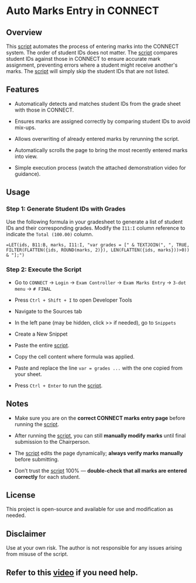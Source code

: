 # Auto Marks Entry in CONNECT

## Overview
This [script](script.js) automates the process of entering marks into the CONNECT system. The order of student IDs does not matter. The [script](script.js) compares student IDs against those in CONNECT to ensure accurate mark assignment, preventing errors where a student might receive another's marks. The [script](script.js) will simply skip the student IDs that are not listed.

## Features
- Automatically detects and matches student IDs from the grade sheet with those in CONNECT.

- Ensures marks are assigned correctly by comparing student IDs to avoid mix-ups.

- Allows overwriting of already entered marks by rerunning the script.

- Automatically scrolls the page to bring the most recently entered marks into view.

- Simple execution process (watch the attached demonstration video for guidance).

## Usage

### Step 1: Generate Student IDs with Grades
Use the following formula in your gradesheet to generate a list of student IDs and their corresponding grades. Modify the `I11:I` column reference to indicate the `Total (100.00)` column.

```excel
=LET(ids, B11:B, marks, I11:I, "var grades = [" & TEXTJOIN(", ", TRUE, FILTER(FLATTEN({ids, ROUND(marks, 2)}), LEN(FLATTEN({ids, marks}))>0)) & "];")
```

### Step 2: Execute the Script
- Go to `CONNECT` → `Login` → `Exam Controller` → ``Exam Marks Entry`` → `3-dot menu` → `# FINAL`

- Press `Ctrl + Shift + I` to open Developer Tools

- Navigate to the Sources tab

- In the left pane (may be hidden, click >> if needed), go to `Snippets`

- Create a New Snippet

- Paste the entire [script](script.js).

- Copy the cell content where formula was applied.
  
- Paste and replace the line `var = grades ...` with the one copied from your sheet.

- Press `Ctrl + Enter` to run the [script](script.js).



## Notes
- Make sure you are on the **correct CONNECT marks entry page** before running the [script](script.js).

- After running the [script](script.js), you can still **manually modify marks** until final submission to the Chairperson.

- The [script](script.js) edits the page dynamically; **always verify marks manually** before submitting.

- Don’t trust the [script](script.js) 100% — **double-check that all marks are entered correctly** for each student.



## License
This project is open-source and available for use and modification as needed.

## Disclaimer
Use at your own risk. The author is not responsible for any issues arising from misuse of the script.

Refer to this [video](https://youtu.be/gszVVDSwwsc) if you need help.
---
